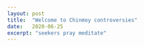 ```yaml
---
layout: post
title:  "Welcome to Chinmoy controversies"
date:   2020-06-25
excerpt: "seekers pray meditate"
---
```

